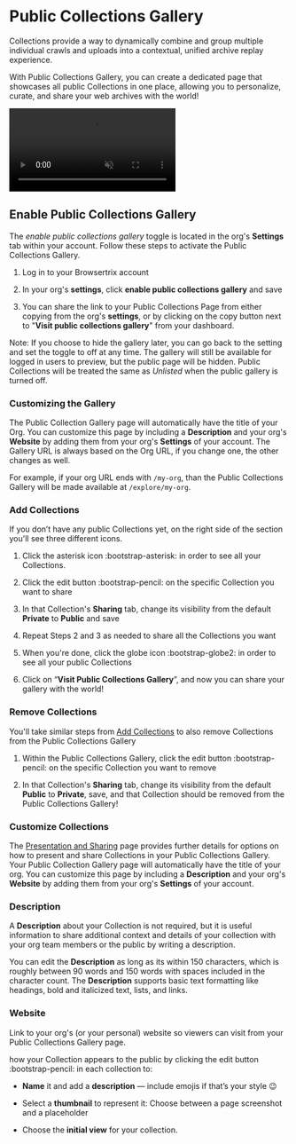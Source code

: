 # Public Collections Gallery

Collections provide a way to dynamically combine and group multiple individual crawls and uploads into a contextual, unified archive replay experience.

With Public Collections Gallery, you can create a dedicated page that showcases all public Collections in one place, allowing you to personalize, curate, and share your web archives with the world!

<video autoplay muted playsinline loop disablepictureinpicture disableremoteplayback>
  <source src="https://webrecorder.net/assets/video/collections-full-walkthrough-av1.mp4"/>
  <source src="https://webrecorder.net/assets/video/collections-full-walkthrough-h264.mp4"/>
</video>

## Enable Public Collections Gallery

The _enable public collections gallery_ toggle is located in the org's **Settings** tab within your account. Follow these steps to activate the Public Collections Gallery.

1. Log in to your Browsertrix account

2. In your org's **settings**, click **enable public collections gallery** and save

3. You can share the link to your Public Collections Page from either copying from the org's **settings**, or by clicking on the copy button next to "**Visit public collections gallery**" from your dashboard.

Note: If you choose to hide the gallery later, you can go back to the setting and set the toggle to off at any time.
The gallery will still be available for logged in users to preview, but the public page will be hidden.
Public Collections will be treated the same as *Unlisted* when the public gallery is turned off.

### Customizing the Gallery

The Public Collection Gallery page will automatically have the title of your Org. You can customize this page by including a **Description** and your org's **Website** by adding them from your org's **Settings** of your account. The Gallery URL is always based on the Org URL, if you change one, the other changes as well.

For example, if your org URL ends with `/my-org`, than the Public Collections Gallery will be made available at `/explore/my-org`.

### Add Collections

If you don’t have any public Collections yet, on the right side of the section you'll see three different icons.

1. Click the asterisk icon :bootstrap-asterisk: in order to see all your Collections.

2. Click the edit button :bootstrap-pencil: on the specific Collection you want to share

3. In that Collection's **Sharing** tab, change its visibility from the default **Private** to **Public** and save

4. Repeat Steps 2 and 3 as needed to share all the Collections you want

5. When you're done, click the globe icon :bootstrap-globe2: in order to see all your public Collections

6. Click on “**Visit Public Collections Gallery**”, and now you can share your gallery with the world!

### Remove Collections

You'll take similar steps from [Add Collections](../public-collections-gallery/#add-collections) to also remove Collections from the Public Collections Gallery

1. Within the Public Collections Gallery, click the edit button :bootstrap-pencil: on the specific Collection you want to remove

2. In that Collection's **Sharing** tab, change its visibility from the default **Public** to **Private**, save, and that Collection should be removed from the Public Collections Gallery!


### Customize Collections

The [Presentation and Sharing](../presentation-sharing) page provides further details for options on how to present and share Collections in your Public Collections Gallery. Your Public Collection Gallery page will automatically have the title of your org. You can customize this page by including a **Description** and your org's **Website** by adding them from your org's **Settings** of your account.

### Description

A **Description** about your Collection is not required, but it is useful information to share additional context and details of your collection with your org team members or the public by writing a description.

You can edit the **Description** as long as its within 150 characters, which is roughly between 90 words and 150 words with spaces included in the character count. The **Description** supports basic text formatting like headings, bold and italicized text, lists, and links.

### Website

Link to your org's (or your personal) website so viewers can visit from your Public Collections Gallery page.

how your Collection appears to the public by clicking the edit button :bootstrap-pencil: in each collection to:

- **Name** it and add a **description** — include emojis if that’s your style 😉

- Select a **thumbnail** to represent it: Choose between a page screenshot and a placeholder

- Choose the **initial view** for your collection.
